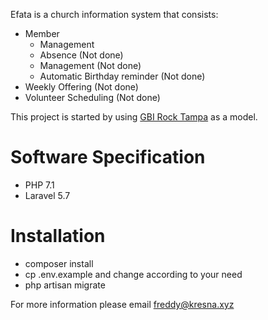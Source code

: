 Efata is a church information system that consists:
* Member  
  * Management
  * Absence (Not done)
  * Management (Not done)
  * Automatic Birthday reminder (Not done)
* Weekly Offering (Not done)
* Volunteer Scheduling (Not done)

This project is started by using [GBI Rock Tampa](http://rockministryusa.org/) as a model.

# Software Specification
* PHP 7.1
* Laravel 5.7

# Installation
* composer install
* cp .env.example and change according to your need
* php artisan migrate

For more information please email freddy@kresna.xyz
